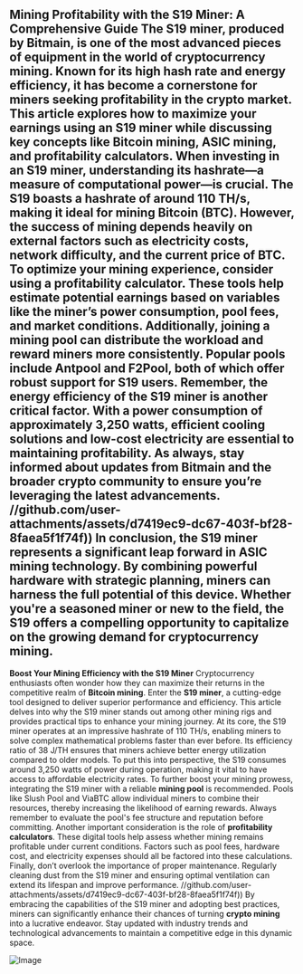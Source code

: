 **Mining Profitability with the S19 Miner: A Comprehensive Guide**
The **S19 miner**, produced by Bitmain, is one of the most advanced pieces of equipment in the world of cryptocurrency mining. Known for its high hash rate and energy efficiency, it has become a cornerstone for miners seeking profitability in the crypto market. This article explores how to maximize your earnings using an S19 miner while discussing key concepts like **Bitcoin mining**, **ASIC mining**, and **profitability calculators**.
When investing in an S19 miner, understanding its **hashrate**—a measure of computational power—is crucial. The S19 boasts a hashrate of around 110 TH/s, making it ideal for mining Bitcoin (BTC). However, the success of mining depends heavily on external factors such as electricity costs, network difficulty, and the current price of BTC. 
To optimize your mining experience, consider using a **profitability calculator**. These tools help estimate potential earnings based on variables like the miner’s power consumption, pool fees, and market conditions. Additionally, joining a **mining pool** can distribute the workload and reward miners more consistently. Popular pools include Antpool and F2Pool, both of which offer robust support for S19 users.
Remember, the **energy efficiency** of the S19 miner is another critical factor. With a power consumption of approximately 3,250 watts, efficient cooling solutions and low-cost electricity are essential to maintaining profitability. As always, stay informed about updates from Bitmain and the broader crypto community to ensure you’re leveraging the latest advancements.
 //github.com/user-attachments/assets/d7419ec9-dc67-403f-bf28-8faea5f1f74f))
In conclusion, the S19 miner represents a significant leap forward in ASIC mining technology. By combining powerful hardware with strategic planning, miners can harness the full potential of this device. Whether you're a seasoned miner or new to the field, the S19 offers a compelling opportunity to capitalize on the growing demand for **cryptocurrency mining**.
---
**Boost Your Mining Efficiency with the S19 Miner**
Cryptocurrency enthusiasts often wonder how they can maximize their returns in the competitive realm of **Bitcoin mining**. Enter the **S19 miner**, a cutting-edge tool designed to deliver superior performance and efficiency. This article delves into why the S19 miner stands out among other mining rigs and provides practical tips to enhance your mining journey.
At its core, the S19 miner operates at an impressive hashrate of 110 TH/s, enabling miners to solve complex mathematical problems faster than ever before. Its efficiency ratio of 38 J/TH ensures that miners achieve better energy utilization compared to older models. To put this into perspective, the S19 consumes around 3,250 watts of power during operation, making it vital to have access to affordable electricity rates.
To further boost your mining prowess, integrating the S19 miner with a reliable **mining pool** is recommended. Pools like Slush Pool and ViaBTC allow individual miners to combine their resources, thereby increasing the likelihood of earning rewards. Always remember to evaluate the pool's fee structure and reputation before committing.
Another important consideration is the role of **profitability calculators**. These digital tools help assess whether mining remains profitable under current conditions. Factors such as pool fees, hardware cost, and electricity expenses should all be factored into these calculations.
Finally, don’t overlook the importance of proper maintenance. Regularly cleaning dust from the S19 miner and ensuring optimal ventilation can extend its lifespan and improve performance. 
 //github.com/user-attachments/assets/d7419ec9-dc67-403f-bf28-8faea5f1f74f))
By embracing the capabilities of the S19 miner and adopting best practices, miners can significantly enhance their chances of turning **crypto mining** into a lucrative endeavor. Stay updated with industry trends and technological advancements to maintain a competitive edge in this dynamic space.

![Image](https://github.com/user-attachments/assets/d7419ec9-dc67-403f-bf28-8faea5f1f74f)
